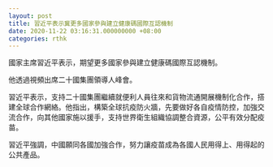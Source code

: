 ```yaml
---
layout: post
title: 習近平表示冀更多國家參與建立健康碼國際互認機制
date: 2020-11-22 03:16:31.000000000 +08:00
categories: rthk
---
```


國家主席習近平表示，期望更多國家參與建立健康碼國際互認機制。

他透過視頻出席二十國集團領導人峰會。

習近平表示，支持二十國集團繼續就便利人員往來和貨物流通開展機制化合作，搭建全球合作網絡。他指出，構築全球抗疫防火牆，先要做好各自疫情防控，加強交流合作，向其他國家施以援手，支持世界衛生組織協調整合資源，公平有效分配疫苗。

習近平強調，中國願同各國加強合作，努力讓疫苗成為各國人民用得上、用得起的公共產品。
